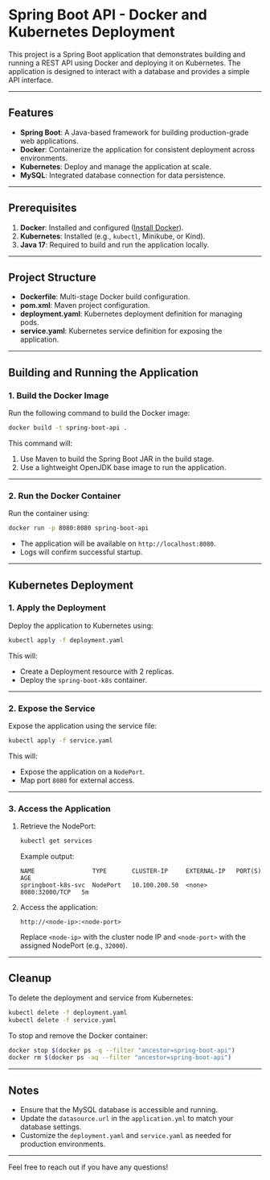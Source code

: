 
# Spring Boot API - Docker and Kubernetes Deployment

This project is a Spring Boot application that demonstrates building and running a REST API using Docker and deploying it on Kubernetes. The application is designed to interact with a database and provides a simple API interface.

---

## Features

- **Spring Boot**: A Java-based framework for building production-grade web applications.
- **Docker**: Containerize the application for consistent deployment across environments.
- **Kubernetes**: Deploy and manage the application at scale.
- **MySQL**: Integrated database connection for data persistence.

---

## Prerequisites

1. **Docker**: Installed and configured ([Install Docker](https://docs.docker.com/get-docker/)).
2. **Kubernetes**: Installed (e.g., `kubectl`, Minikube, or Kind).
3. **Java 17**: Required to build and run the application locally.

---

## Project Structure

- **Dockerfile**: Multi-stage Docker build configuration.
- **pom.xml**: Maven project configuration.
- **deployment.yaml**: Kubernetes deployment definition for managing pods.
- **service.yaml**: Kubernetes service definition for exposing the application.

---

## Building and Running the Application

### **1. Build the Docker Image**

Run the following command to build the Docker image:

```bash
docker build -t spring-boot-api .
```

This command will:
1. Use Maven to build the Spring Boot JAR in the build stage.
2. Use a lightweight OpenJDK base image to run the application.

---

### **2. Run the Docker Container**

Run the container using:

```bash
docker run -p 8080:8080 spring-boot-api
```

- The application will be available on `http://localhost:8080`.
- Logs will confirm successful startup.

---

## Kubernetes Deployment

### **1. Apply the Deployment**

Deploy the application to Kubernetes using:

```bash
kubectl apply -f deployment.yaml
```

This will:
- Create a Deployment resource with 2 replicas.
- Deploy the `spring-boot-k8s` container.

---

### **2. Expose the Service**

Expose the application using the service file:

```bash
kubectl apply -f service.yaml
```

This will:
- Expose the application on a `NodePort`.
- Map port `8080` for external access.

---

### **3. Access the Application**

1. Retrieve the NodePort:
   ```bash
   kubectl get services
   ```

   Example output:
   ```
   NAME                TYPE       CLUSTER-IP     EXTERNAL-IP   PORT(S)          AGE
   springboot-k8s-svc  NodePort   10.100.200.50  <none>        8080:32000/TCP   5m
   ```

2. Access the application:
   ```
   http://<node-ip>:<node-port>
   ```
   Replace `<node-ip>` with the cluster node IP and `<node-port>` with the assigned NodePort (e.g., `32000`).

---

## Cleanup

To delete the deployment and service from Kubernetes:

```bash
kubectl delete -f deployment.yaml
kubectl delete -f service.yaml
```

To stop and remove the Docker container:

```bash
docker stop $(docker ps -q --filter "ancestor=spring-boot-api")
docker rm $(docker ps -aq --filter "ancestor=spring-boot-api")
```

---

## Notes

- Ensure that the MySQL database is accessible and running.
- Update the `datasource.url` in the `application.yml` to match your database settings.
- Customize the `deployment.yaml` and `service.yaml` as needed for production environments.

---

Feel free to reach out if you have any questions!
